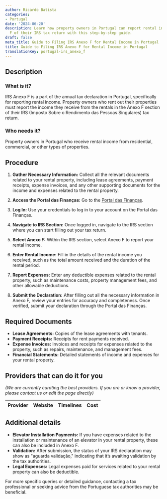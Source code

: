 ```yaml
---
author: Ricardo Batista
categories:
- Portugal
date: '2024-06-20'
description: Learn how property owners in Portugal can report rental income in Anexo
  F of their IRS tax return with this step-by-step guide.
draft: false
meta_title: Guide to Filing IRS Anexo F for Rental Income in Portugal
title: Guide to Filing IRS Anexo F for Rental Income in Portugal
translationKey: portugal-irs_anexo_f
---
```





## Description

### What is it?
IRS Anexo F is a part of the annual tax declaration in Portugal, specifically for reporting rental income. Property owners who rent out their properties must report the income they receive from the rentals in the Anexo F section of their IRS (Imposto Sobre o Rendimento das Pessoas Singulares) tax return.

### Who needs it?
Property owners in Portugal who receive rental income from residential, commercial, or other types of properties.

## Procedure

1. **Gather Necessary Information:**
   Collect all the relevant documents related to your rental property, including lease agreements, payment receipts, expense invoices, and any other supporting documents for the income and expenses related to the rental property.

2. **Access the Portal das Finanças:**
   Go to the [Portal das Finanças](https://www.portaldasfinancas.gov.pt/).

3. **Log In:**
   Use your credentials to log in to your account on the Portal das Finanças.

4. **Navigate to IRS Section:**
   Once logged in, navigate to the IRS section where you can start filling out your tax return.

5. **Select Anexo F:**
   Within the IRS section, select Anexo F to report your rental income.

6. **Enter Rental Income:**
   Fill in the details of the rental income you received, such as the total amount received and the duration of the rental period.

7. **Report Expenses:**
   Enter any deductible expenses related to the rental property, such as maintenance costs, property management fees, and other allowable deductions.

8. **Submit the Declaration:**
   After filling out all the necessary information in Anexo F, review your entries for accuracy and completeness. Once verified, submit your declaration through the Portal das Finanças.

## Required Documents

- **Lease Agreements:** Copies of the lease agreements with tenants.
- **Payment Receipts:** Receipts for rent payments received.
- **Expense Invoices:** Invoices and receipts for expenses related to the property, such as repairs, maintenance, and management fees.
- **Financial Statements:** Detailed statements of income and expenses for your rental property.

## Providers that can do it for you
_(We are currently curating the best providers. If you are or know a provider, please contact us or edit the page directly)_

| Provider        |     Website     |     Timelines    |       Cost      |
| --------------- | --------------- |  :-------------: | :-------------: |

## Additional details

- **Elevator Installation Payments:** If you have expenses related to the installation or maintenance of an elevator in your rental property, these can also be included in Anexo F.
- **Validation:** After submission, the status of your IRS declaration may show as "aguarda validação," indicating that it’s awaiting validation by the tax authorities.
- **Legal Expenses:** Legal expenses paid for services related to your rental property can also be deductible.

For more specific queries or detailed guidance, contacting a tax professional or seeking advice from the Portuguese tax authorities may be beneficial.